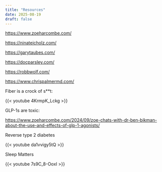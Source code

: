 ```yaml
---
title: "Resources"
date: 2025-08-19
draft: false
---
```


https://www.zoeharcombe.com/

https://ninateicholz.com/

https://garytaubes.com/

https://docparsley.com/

https://robbwolf.com/

https://www.chrispalmermd.com/

Fiber is a crock of s**t:

{{< youtube 4KrmpK_Lckg >}}



GLP-1s are toxic:

https://www.zoeharcombe.com/2024/09/zoe-chats-with-dr-ben-bikman-about-the-use-and-effects-of-glp-1-agonists/



Reverse type 2 diabetes

{{< youtube da1vvigy5tQ >}}



Sleep Matters

{{< youtube 7s9C_8-OoxI >}}

